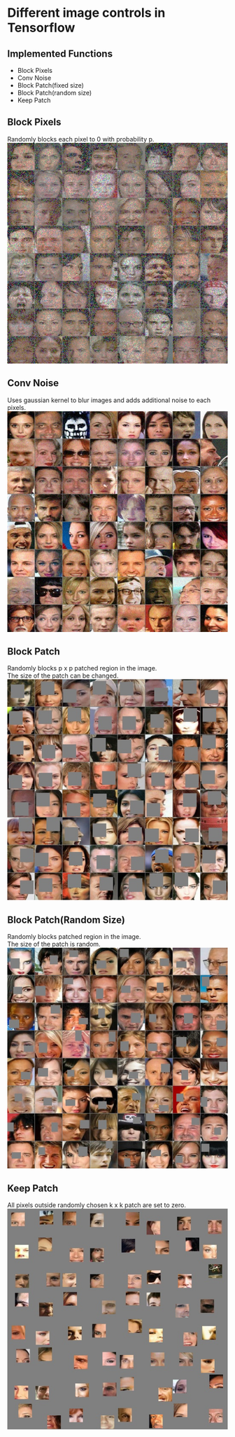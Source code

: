 # Different image controls in Tensorflow

## Implemented Functions  
* Block Pixels  
* Conv Noise  
* Block Patch(fixed size)  
* Block Patch(random size)  
* Keep Patch

## Block Pixels  
Randomly blocks each pixel to 0 with probability p. 
![Alt text](images/blockpixels.jpg?raw=true "blockpixels")  

## Conv Noise
Uses gaussian kernel to blur images and adds additional noise to each pixels.  
![Alt text](images/convnoise.jpg?raw=true "convnoise")  

## Block Patch  
Randomly blocks p x p patched region in the image.  
The size of the patch can be changed.  
![Alt text](images/blockpatch.jpg?raw=true "blockpatch")  

## Block Patch(Random Size)  
Randomly blocks patched region in the image.  
The size of the patch is random.  
![Alt text](images/blockpatchrand.jpg?raw=true "blockpatchrand")  

## Keep Patch  
All pixels outside randomly chosen k x k patch are set to zero.  
![Alt text](images/keeppatch.jpg?raw=true "keeppatch")  